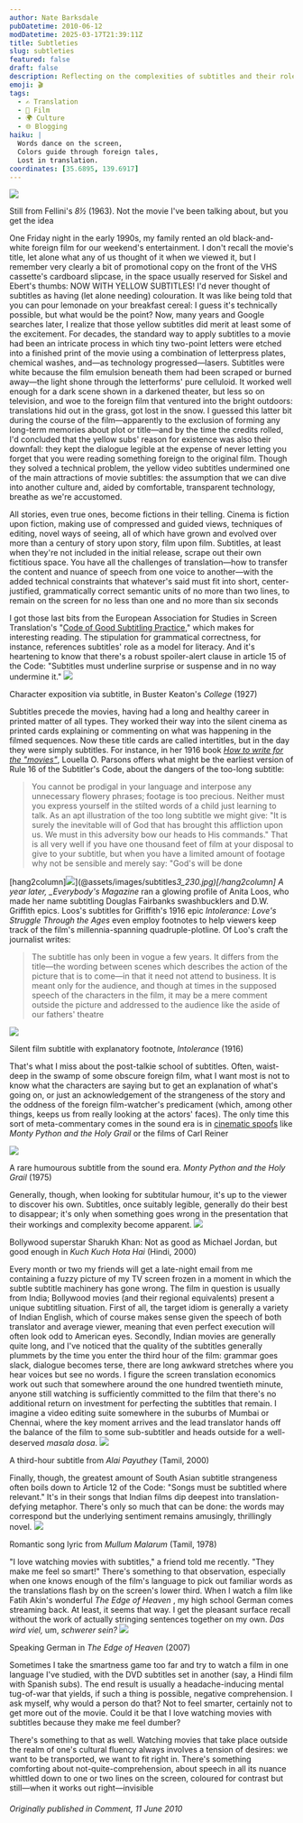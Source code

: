 ```yaml
---
author: Nate Barksdale
pubDatetime: 2010-06-12
modDatetime: 2025-03-17T21:39:11Z
title: Subtleties
slug: subtleties
featured: false
draft: false
description: Reflecting on the complexities of subtitles and their role in film enjoyment and cultural exploration.
emoji: 🎬
tags:
  - ✍️ Translation
  - 🎥 Film
  - 🌍 Culture
  - 🌐 Blogging
haiku: |
  Words dance on the screen,  
  Colors guide through foreign tales,  
  Lost in translation.
coordinates: [35.6895, 139.6917]
---
```


[![](@assets/images/subtitles_1.jpg)](@assets/images/subtitles_1.jpg)

Still from Fellini's _8½_ (1963). Not the movie I've been talking about, but you get the idea

One Friday night in the early 1990s, my family rented an old black-and-white foreign film for our weekend's entertainment. I don't recall the movie's title, let alone what any of us thought of it when we viewed it, but I remember very clearly a bit of promotional copy on the front of the VHS cassette's cardboard slipcase, in the space usually reserved for Siskel and Ebert's thumbs: NOW WITH YELLOW SUBTITLES! I'd never thought of subtitles as having (let alone needing) colouration. It was like being told that you can pour lemonade on your breakfast cereal: I guess it's technically possible, but what would be the point? Now, many years and Google searches later, I realize that those yellow subtitles did merit at least some of the excitement. For decades, the standard way to apply subtitles to a movie had been an intricate process in which tiny two-point letters were etched into a finished print of the movie using a combination of letterpress plates, chemical washes, and—as technology progressed—lasers. Subtitles were white because the film emulsion beneath them had been scraped or burned away—the light shone through the letterforms' pure celluloid. It worked well enough for a dark scene shown in a darkened theater, but less so on television, and woe to the foreign film that ventured into the bright outdoors: translations hid out in the grass, got lost in the snow. I guessed this latter bit during the course of the film—apparently to the exclusion of forming any long-term memories about plot or title—and by the time the credits rolled, I'd concluded that the yellow subs' reason for existence was also their downfall: they kept the dialogue legible at the expense of never letting you forget that you were reading something foreign to the original film. Though they solved a technical problem, the yellow video subtitles undermined one of the main attractions of movie subtitles: the assumption that we can dive into another culture and, aided by comfortable, transparent technology, breathe as we're accustomed.

All stories, even true ones, become fictions in their telling. Cinema is fiction upon fiction, making use of compressed and guided views, techniques of editing, novel ways of seeing, all of which have grown and evolved over more than a century of story upon story, film upon film. Subtitles, at least when they're not included in the initial release, scrape out their own fictitious space. You have all the challenges of translation—how to transfer the content and nuance of speech from one voice to another—with the added technical constraints that whatever's said must fit into short, center-justified, grammatically correct semantic units of no more than two lines, to remain on the screen for no less than one and no more than six seconds

I got those last bits from the European Association for Studies in Screen Translation's "[Code of Good Subtitling Practice](http://web.archive.org/web/20200220023916/http://www.transedit.se:80/code.htm)," which makes for interesting reading. The stipulation for grammatical correctness, for instance, references subtitles' role as a model for literacy. And it's heartening to know that there's a robust spoiler-alert clause in article 15 of the Code: "Subtitles must underline surprise or suspense and in no way undermine it." [![](@assets/images/subtitles_2.jpg)](@assets/images/subtitles_2.jpg)

Character exposition via subtitle, in Buster Keaton's _College_ (1927)

Subtitles precede the movies, having had a long and healthy career in printed matter of all types. They worked their way into the silent cinema as printed cards explaining or commenting on what was happening in the filmed sequences. Now these title cards are called intertitles, but in the day they were simply subtitles. For instance, in her 1916 book [_How to write for the "movies"_](http://books.google.com/books?id=mKfqsV7ckgUC&dq=subtitle&pg=PA56#v=onepage&q=subtitle&f=false), Louella O. Parsons offers what might be the earliest version of Rule 16 of the Subtitler's Code, about the dangers of the too-long subtitle:

> You cannot be prodigal in your language and interpose any unnecessary flowery phrases; footage is too precious. Neither must you express yourself in the stilted words of a child just learning to talk. As an apt illustration of the too long subtitle we might give: "It is surely the inevitable will of God that has brought this affliction upon us. We must in this adversity bow our heads to His commands." That is all very well if you have one thousand feet of film at your disposal to give to your subtitle, but when you have a limited amount of footage why not be sensible and merely say: "God's will be done

[hang2column]![](@assets/images/subtitles_3_230.jpg)](@assets/images/subtitles*3_230.jpg)[/hang2column] A year later, \_Everybody's Magazine* ran a glowing profile of Anita Loos, who made her name subtitling Douglas Fairbanks swashbucklers and D.W. Griffith epics. Loos's subtitles for Griffith's 1916 epic _Intolerance: Love's Struggle Through the Ages_ even employ footnotes to help viewers keep track of the film's millennia-spanning quadruple-plotline. Of Loo's craft the journalist writes:

> The subtitle has only been in vogue a few years. It differs from the title—the wording between scenes which describes the action of the picture that is to come—in that it need not attend to business. It is meant only for the audience, and though at times in the supposed speech of the characters in the film, it may be a mere comment outside the picture and addressed to the audience like the aside of our fathers' theatre

[![](@assets/images/subtitles_4.jpg)](@assets/images/subtitles_4.jpg)

Silent film subtitle with explanatory footnote, _Intolerance_ (1916)

That's what I miss about the post-talkie school of subtitles. Often, waist-deep in the swamp of some obscure foreign film, what I want most is not to know what the characters are saying but to get an explanation of what's going on, or just an acknowledgement of the strangeness of the story and the oddness of the foreign film-watcher's predicament (which, among other things, keeps us from really looking at the actors' faces). The only time this sort of meta-commentary comes in the sound era is in [cinematic spoofs](http://en.wikipedia.org/wiki/Subtitle_%28captioning%29#Subtitles_as_a_source_of_humor) like _Monty Python and the Holy Grail_ or the films of Carl Reiner

[![](@assets/images/subtitles_6.jpg)](@assets/images/subtitles_6.jpg)

A rare humourous subtitle from the sound era. _Monty Python and the Holy Grail_ (1975)

Generally, though, when looking for subtitular humour, it's up to the viewer to discover his own. Subtitles, once suitably legible, generally do their best to disappear; it's only when something goes wrong in the presentation that their workings and complexity become apparent. ![](@assets/images/subtitles_71.jpg)

Bollywood superstar Sharukh Khan: Not as good as Michael Jordan, but good enough in _Kuch Kuch Hota Hai_ (Hindi, 2000)

Every month or two my friends will get a late-night email from me containing a fuzzy picture of my TV screen frozen in a moment in which the subtle subtitle machinery has gone wrong. The film in question is usually from India; Bollywood movies (and their regional equivalents) present a unique subtitling situation. First of all, the target idiom is generally a variety of Indian English, which of course makes sense given the speech of both translator and average viewer, meaning that even perfect execution will often look odd to American eyes. Secondly, Indian movies are generally quite long, and I've noticed that the quality of the subtitles generally plummets by the time you enter the third hour of the film: grammar goes slack, dialogue becomes terse, there are long awkward stretches where you hear voices but see no words. I figure the screen translation economics work out such that somewhere around the one hundred twentieth minute, anyone still watching is sufficiently committed to the film that there's no additional return on investment for perfecting the subtitles that remain. I imagine a video editing suite somewhere in the suburbs of Mumbai or Chennai, where the key moment arrives and the lead translator hands off the balance of the film to some sub-subtitler and heads outside for a well-deserved _masala dosa_. [![](@assets/images/subtitles_8.jpg)](@assets/images/subtitles_8.jpg)

A third-hour subtitle from _Alai Payuthey_ (Tamil, 2000)

Finally, though, the greatest amount of South Asian subtitle strangeness often boils down to Article 12 of the Code: "Songs must be subtitled where relevant." It's in their songs that Indian films dip deepest into translation-defying metaphor. There's only so much that can be done: the words may correspond but the underlying sentiment remains amusingly, thrillingly novel. [![](@assets/images/subtitles_9.jpg)](@assets/images/subtitles_9.jpg)

Romantic song lyric from _Mullum Malarum_ (Tamil, 1978)

"I love watching movies with subtitles," a friend told me recently. "They make me feel so smart!" There's something to that observation, especially when one knows enough of the film's language to pick out familiar words as the translations flash by on the screen's lower third. When I watch a film like Fatih Akin's wonderful _The Edge of Heaven_ , my high school German comes streaming back. At least, it seems that way. I get the pleasant surface recall without the work of actually stringing sentences together on my own. _Das wird viel,_ um, _schwerer sein?_ [![](@assets/images/subtitles_10.jpg)](@assets/images/subtitles_10.jpg)

Speaking German in _The Edge of Heaven_ (2007)

Sometimes I take the smartness game too far and try to watch a film in one language I've studied, with the DVD subtitles set in another (say, a Hindi film with Spanish subs). The end result is usually a headache-inducing mental tug-of-war that yields, if such a thing is possible, negative comprehension. I ask myself, why would a person do that? Not to feel smarter, certainly not to get more out of the movie. Could it be that I love watching movies with subtitles because they make me feel dumber?

There's something to that as well. Watching movies that take place outside the realm of one's cultural fluency always involves a tension of desires: we want to be transported, we want to fit right in. There's something comforting about not-quite-comprehension, about speech in all its nuance whittled down to one or two lines on the screen, coloured for contrast but still—when it works out right—invisible

###### Originally published in _Comment_, 11 June 2010
